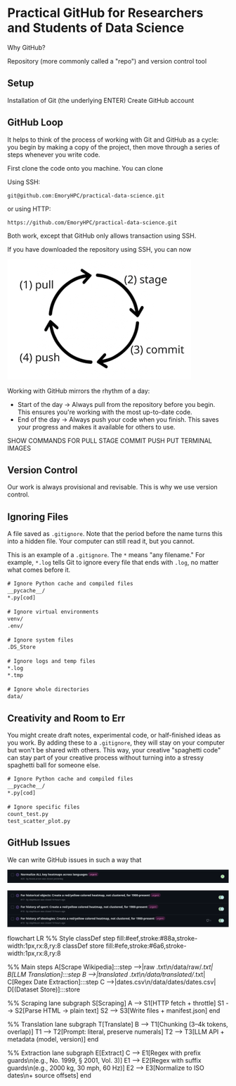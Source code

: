 # Practical GitHub for Researchers and Students of Data Science

Why GitHub?

Repository (more commonly called a "repo") and version control tool 

## Setup

Installation of Git (the underlying ENTER)
Create GitHub account 

## GitHub Loop

It helps to think of the process of working with Git and GitHub as a cycle: you begin by making a copy of the project, then move through a series of steps whenever you write code. 

First clone the code onto you machine. You can clone 

Using SSH: 

```
git@github.com:EmoryHPC/practical-data-science.git
```

or using HTTP: 

```
https://github.com/EmoryHPC/practical-data-science.git
```

Both work, except that GitHub only allows transaction using SSH. 

If you have downloaded the repository using SSH, you can now 

![GitHub Loop Image](https://raw.githubusercontent.com/EmoryHPC/practical-data-science/main/github/images/github_loop.png)

Working with GitHub mirrors the rhythm of a day:

* Start of the day → Always pull from the repository before you begin. This ensures you're working with the most up-to-date code.
* End of the day → Always push your code when you finish. This saves your progress and makes it available for others to use.


SHOW COMMANDS FOR PULL STAGE COMMIT PUSH 
PUT TERMINAL IMAGES 


## Version Control

Our work is always provisional and revisable. This is why we use version control. 

## Ignoring Files

A file saved as `.gitignore`. Note that the period before the name turns this into a hidden file. Your computer can still read it, but you cannot. 

This is an example of a `.gitignore`. The `*` means "any filename." For example, `*.log` tells Git to ignore every file that ends with `.log`, no matter what comes before it.

```
# Ignore Python cache and compiled files
__pycache__/
*.py[cod]

# Ignore virtual environments
venv/
.env/

# Ignore system files
.DS_Store

# Ignore logs and temp files
*.log
*.tmp

# Ignore whole directories
data/
```

## Creativity and Room to Err

You might create draft notes, experimental code, or half-finished ideas as you work. By adding these to a `.gitignore`, they will stay on your computer but won't be shared with others. This way, your creative "spaghetti code" can stay part of your creative process without turning into a stressy spaghetti ball for someone else.

```
# Ignore Python cache and compiled files
__pycache__/
*.py[cod]

# Ignore specific files
count_test.py
test_scatter_plot.py
```

## GitHub Issues


We can write GitHub issues in such a way that 

![GitHub Issue 1](https://github.com/EmoryHPC/practical-data-science/blob/main/github/images/github_issue_1.png?raw=true)



![GitHub Issue 2](https://github.com/EmoryHPC/practical-data-science/blob/main/github/images/github_issue_2.png?raw=true)


flowchart LR
  %% Style
  classDef step fill:#eef,stroke:#88a,stroke-width:1px,rx:8,ry:8
  classDef store fill:#efe,stroke:#6a6,stroke-width:1px,rx:8,ry:8

  %% Main steps
  A[Scrape Wikipedia]:::step -->|raw .txt\n/data/raw/*.txt| B[LLM Translation]:::step
  B -->|translated .txt\n/data/translated/*.txt| C[Regex Date Extraction]:::step
  C -->|dates.csv\n/data/dates/dates.csv| D[(Dataset Store)]:::store

  %% Scraping lane
  subgraph S[Scraping]
    A --> S1[HTTP fetch + throttle]
    S1 --> S2[Parse HTML → plain text]
    S2 --> S3[Write files + manifest.json]
  end

  %% Translation lane
  subgraph T[Translate]
    B --> T1[Chunking (3–4k tokens, overlap)]
    T1 --> T2[Prompt: literal, preserve numerals]
    T2 --> T3[LLM API + metadata (model, version)]
  end

  %% Extraction lane
  subgraph E[Extract]
    C --> E1[Regex with prefix guards\n(e.g., No. 1999, § 2001, Vol. 3)]
    E1 --> E2[Regex with suffix guards\n(e.g., 2000 kg, 30 mph, 60 Hz)]
    E2 --> E3[Normalize to ISO dates\n+ source offsets]
  end







